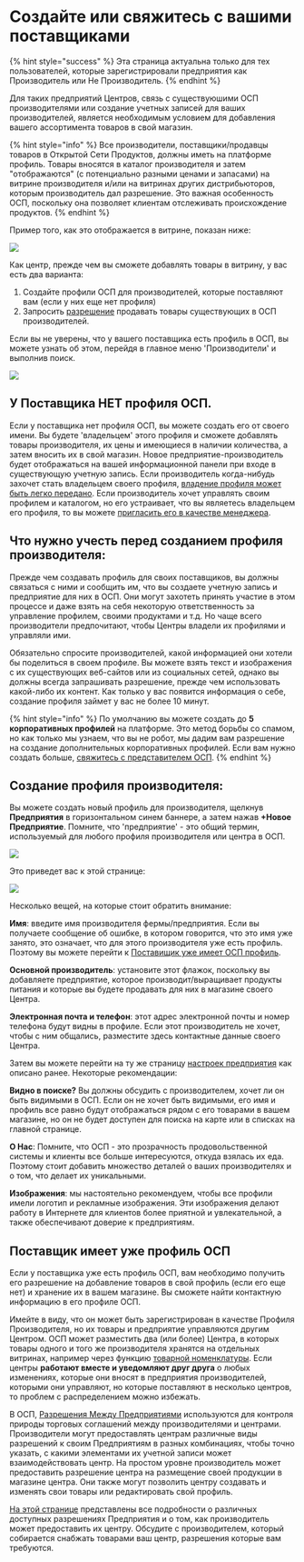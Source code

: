 # Создайте или свяжитесь с вашими поставщиками

{% hint style="success" %}
Эта страница актуальна только для тех пользователей, которые зарегистрировали предприятия как Производитель или Не Производитель.
{% endhint %}

Для таких предприятий Центров, связь с существуюшими ОСП производителями или создание учетных записей для ваших производителей, является необходимым условием для добавления вашего ассортимента товаров в свой магазин.

{% hint style="info" %}
Все производители, поставщики/продавцы товаров в Открытой Сети Продуктов, должны иметь на платформе профиль. Товары вносятся в каталог производителя и затем "отображаются" \(с потенциально разными ценами и запасами\) на витрине производителя и/или на витринах других дистрибьюторов, которым производитель дал разрешение. Это важная особенность ОСП, поскольку она позволяет клиентам отслеживать происхождение продуктов.
{% endhint %}

Пример того, как это отображается в витрине, показан ниже:

![](../../.gitbook/assets/producernote.png)

Как центр, прежде чем вы сможете добавлять товары в витрину, у вас есть два варианта:

1. Создайте профили ОСП для производителей, которые поставляют вам \(если у них еще нет профиля\)
2. Запросить [разрешение](enterprise-to-enterprise-permissions-e2es.md) продавать товары существующих в ОСП производителей.

Если вы не уверены, что у вашего поставщика есть профиль в ОСП, вы можете узнать об этом, перейдя в главное меню 'Производители' и выполнив поиск.

![](../../.gitbook/assets/searchproducer.jpg)

## У Поставщика НЕТ профиля ОСП.

Если у поставщика нет профиля ОСП, вы можете создать его от своего имени. Вы будете 'владельцем' этого профиля и сможете добавлять товары производителя, их цены и имеющиеся в наличии количества, а затем вносить их в свой магазин. Новое предприятие-производитель будет отображаться на вашей информационной панели при входе в существующую учетную запись. Если производитель когда-нибудь захочет стать владельцем своего профиля, [владение профиля может быть легко передано](transfer-ownership.md). Если производитель хочет управлять своим профилем и каталогом, но его устраивает, что вы являетесь владельцем его профиля, то вы можете [пригласить его в качестве менеджера](enterprise-settings.md#users).

## Что нужно учесть перед созданием профиля производителя:

Прежде чем создавать профиль для своих поставщиков, вы должны связаться с ними и сообщить им, что вы создаете учетную запись и предприятие для них в ОСП. Они могут захотеть принять участие в этом процессе и даже взять на себя некоторую ответственность за управление профилем, своими продуктами и т.д. Но чаще всего производители предпочитают, чтобы Центры владели их профилями и управляли ими.

Обязательно спросите производителей, какой информацией они хотели бы поделиться в своем профиле. Вы можете взять текст и изображения с их существующих веб-сайтов или из социальных сетей, однако вы должны всегда запрашивать разрешение, прежде чем использовать какой-либо их контент. Как только у вас появится информация о себе, создание профиля займет у вас не более 10 минут.

{% hint style="info" %}
По умолчанию вы можете создать до **5 корпоративных профилей** на платформе. Это метод борьбы со спамом, но как только мы узнаем, что вы не робот, мы дадим вам разрешение на создание дополнительных корпоративных профилей. Если вам нужно создать больше, [свяжитесь с представителем ОСП](https://about.openfoodnetwork.ru/contact/).
{% endhint %}

## Создание профиля производителя:

Вы можете создать новый профиль для производителя, щелкнув **Предприятия** в горизонтальном синем баннере, а затем нажав **+Новое Предприятие**. Помните, что 'предприятие' - это общий термин, используемый для любого профиля производителя или центра в ОСП.

![](../../.gitbook/assets/new-enterprise.png)

Это приведет вас к этой странице:

![](../../.gitbook/assets/newenterprise.jpg)

Несколько вещей, на которые стоит обратить внимание:

**Имя**: введите имя производителя фермы/предприятия. Если вы получаете сообщение об ошибке, в котором говорится, что это имя уже занято, это означает, что для этого производителя уже есть профиль. Поэтому вы можете перейти к [Поставищик уже имеет ОСП профиль](create-or-connect-with-your-supplying-producers.md#postavshik-imeet-uzhe-profil-osp).

**Основной производитель**: установите этот флажок, поскольку вы добавляете предприятие, которое производит/выращивает продукты питания и которые вы будете продавать для них в магазине своего Центра.

**Электронная почта и телефон**: этот адрес электронной почты и номер телефона будут видны в профиле. Если этот производитель не хочет, чтобы с ним общались, разместите здесь контактные данные своего Центра.

Затем вы можете перейти на ту же страницу [настроек предприятия](enterprise-settings.md) как описано ранее. Некоторые рекомендации:

**Видно в поиске?** Вы должны обсудить с производителем, хочет ли он быть видимыми в ОСП. Если он не хочет быть видимыми, его имя и профиль все равно будут отображаться рядом с его товарами в вашем магазине, но он не будет доступен для поиска на карте или в списках на главной странице.

**О Нас**: Помните, что ОСП - это прозрачность продовольственной системы и клиенты все больше интересуются, откуда взялась их еда. Поэтому стоит добавить множество деталей о ваших производителях и о том, что делает их уникальными.

**Изображения**: мы настоятельно рекомендуем, чтобы все профили имели логотип и рекламные изображения. Эти изображения делают работу в Интернете для клиентов более приятной и увлекательной, а также обеспечивают доверие к предприятиям.

## Поставщик имеет уже профиль ОСП

Если у поставщика уже есть профиль ОСП, вам необходимо получить его разрешение на добавление товаров в свой профиль \(если его еще нет\) и хранение их в вашем магазине. Вы сможете найти контактную информацию в его профиле ОСП.

Имейте в виду, что он может быть зарегистрирован в качестве Профиля Производителя, но их товары и предприятие управляются другим Центром. ОСП может разместить два \(или более\) Центра, в которых товары одного и того же производителя хранятся на отдельных витринах, например через функцию [товарной номенклатуры](../products-1/inventory-tool.md). Если центры **работают вместе и уведомляют друг друга** о любых изменениях, которые они вносят в предприятия производителей, которыми они управляют, но которые поставляют в несколько центров, то проблем с распределением можно избежать.

В ОСП, [Разрешения Между Предприятиями](enterprise-to-enterprise-permissions-e2es.md) используются для контроля природы торговых соглашений между производителями и центрами. Производители могут предоставлять центрам различные виды разрешений к своим Предприятиям в разных комбинациях, чтобы точно указать, с какими элементами их учетной записи может взаимодействовать центр. На простом уровне производитель может предоставить разрешение центра на размещение своей продукции в магазине центра. Они также могут позволить центру создавать и изменять свои товары или редактировать свой профиль.

[На этой странице](enterprise-to-enterprise-permissions-e2es.md) представлены все подробности о различных доступных разрешениях Предприятия и о том, как производитель может предоставить их центру. Обсудите с производителем, который собирается снабжать товарами ваш центр, разрешения которые вам требуются.

